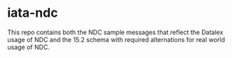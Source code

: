 # iata-ndc
This repo contains both the NDC sample messages that reflect the Datalex usage of NDC and the 15.2 schema with required alternations for real world usage of NDC.
